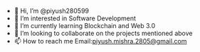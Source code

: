 - 👋 Hi, I’m @piyush280599
- 👀 I’m interested in Software Development
- 🌱 I’m currently learning Blockchain and Web 3.0
- 💞️ I’m looking to collaborate on the projects mentioned above
- 📫 How to reach me Email:piyush.mishra.2805@gmail.com

<!---
piyush280599/piyush280599 is a ✨ special ✨ repository because its `README.md` (this file) appears on your GitHub profile.
You can click the Preview link to take a look at your changes.
--->
